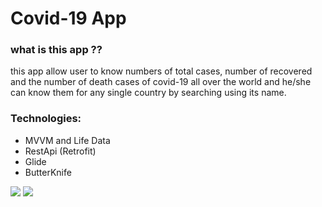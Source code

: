 # Covid-19 App
### what is this app ??
this app allow user to know numbers of total cases, number of recovered and the number of death cases  of covid-19
all over the world and he/she can know them for any single country by searching using its name.

### Technologies:
- MVVM and Life Data
- RestApi (Retrofit)
- Glide
- ButterKnife


![](https://user-images.githubusercontent.com/62244215/128614972-1fedaceb-90fd-4b54-88c7-64c6f0f0fe83.png)
![](https://user-images.githubusercontent.com/62244215/128614987-f1706c45-d91f-4f19-a513-e13b14fe0754.png)
